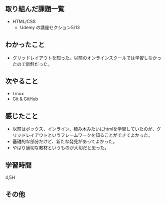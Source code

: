 ## 取り組んだ課題一覧
- HTML/CSS
  - Udemy の講座セクション5/13
## わかったこと
- グリッドレイアウトを知った。以前のオンラインスクールでは学習しなかったので新鮮だった。
## 次やること
- Linux
- Git & GitHub
## 感じたこと
- 以前はボックス、インライン、積み木みたいにhtmlを学習していたのが、グリッドレイアウトというフレームワークを知ることができてよかった。
- 基礎的な部分だけど、新たな発見があってよかった。
- やはり適切な教材というものが大切だと思った。
## 学習時間
4,5H
## その他
